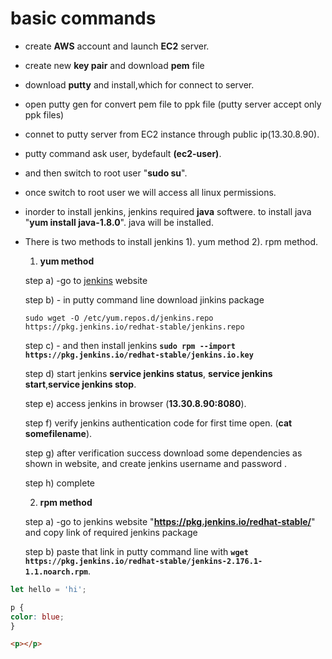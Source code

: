 # basic commands

-  create **AWS** account and launch **EC2** server.
-  create  new **key pair** and download **pem** file
-  download **putty** and install,which for connect to server.
-  open putty gen for convert pem file to ppk file (putty server accept only ppk files)
-  connet to putty server from EC2 instance through  public ip(13.30.8.90).
-  putty command ask user, bydefault **(ec2-user)**.
-  and then switch to root user "**sudo su**".
-  once switch to root user we will access all linux permissions.
-  inorder to install jenkins, jenkins required **java** softwere. to install java "**yum install java-1.8.0**". java will be installed.
-  There is two methods to install jenkins 1). yum method  2). rpm method.
    1) **yum method**
    
    step a)  -go to [jenkins](https://pkg.jenkins.io/redhat-stable/) website
    
    step b) - in putty command line download jinkins package
    
    `sudo wget -O /etc/yum.repos.d/jenkins.repo https://pkg.jenkins.io/redhat-stable/jenkins.repo`
    
    step c) - and then install jenkins **`sudo rpm --import https://pkg.jenkins.io/redhat-stable/jenkins.io.key`**
    
    step d) start jenkins **service jenkins status**, **service jenkins start**,**service jenkins stop**.
    
    step e) access jenkins in browser (**13.30.8.90:8080**).
    
    step f) verify jenkins authentication code for first time open. (**cat somefilename**).
    
    step g)  after verification success download some dependencies as shown in website, and  create jenkins username and password .
    
    step h)  complete
    
    2) **rpm method**
 
    step a) -go to jenkins website  "**https://pkg.jenkins.io/redhat-stable/**" and copy link of required jenkins package 
    
    step b) paste that link in putty command line with **`wget https://pkg.jenkins.io/redhat-stable/jenkins-2.176.1-1.1.noarch.rpm`**.
    
    
    
    
    
    
```js
let hello = 'hi';
```

```css
p {
color: blue;
}
```

```html
<p></p>
```
